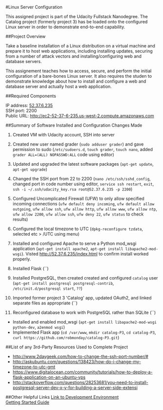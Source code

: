 #Linux Server Configuration 

This assigned project is part of the Udacity Fullstack Nanodegree.  The Catalog project (formerly project 3) has be loaded onto the configured Linux server in order to demonstrate end-to-end capability.

##Project Overview

Take a baseline installation of a Linux distribution on a virtual machine and prepare it to host web applications, including installing updates, securing from a number of attack vectors and installing/configuring web and database servers.

This assignement teaches how to access, secure, and perform the initial configuration of a bare-bones Linux server. It also requires the studen to demonstrate knowledge about how to install and configure a web and database server and actually host a web application.

##Required Components

IP address: <a href="http://52.37.6.235" target="_blank">52.37.6.235</a><br>
SSH port: 2200<br>
Public URL: <a href="http://ec2-52-37-6-235.us-west-2.compute.amazonaws.com" target="_blank">http://ec2-52-37-6-235.us-west-2.compute.amazonaws.com</a><br>

##Summary of Software Installed and Configuration Changes Made

1. Created VM with Udacity account, SSH into server

1. Created new user named grader (`sudo adduser grader`) and gave permission to sudo (`/etc/sudoers.d`, `touch grader`, `touch nano`, added `grader ALL=(ALL) NOPASSWD:ALL` code using editor)

1. Updated and upgraded the latest software packages (`apt-get update`, `apt-get upgrade`)

1. Changed the SSH port from 22 to 2200 (`nano /etc/ssh/sshd_config`, changed port in code number using editor, `service ssh restart`, `exit`, `ssh -i ~/.ssh/udacity_key.rsa root@52.37.6.235 -p 2200`)

1. Configured Uncomplicated Firewall (UFW) to only allow specified incoming connections (`ufw default deny incoming`, `ufw default allow outgoing`, `ufw allow ssh`, `ufw allow http`, `ufw allow www`, `ufw allow ntp`, `ufw allow 2200`, `ufw allow ssh`, `ufw deny 22`, `ufw status` to check results)

1. Configured the local timezone to UTC (`dpkg-reconfigure tzdata`, selected etc > /UTC using menu)

1. Installed and configured Apache to serve a Python mod_wsgi application (`apt-get install apache2`, `apt-get install libapache2-mod-wsgi`).  Visted http://52.37.6.235/index.html to confirm install worked properly.

1. Installed Flask (``)

1. Installed PostgreSQL, then created created and configured `catalog` user (`apt-get install postgresql postgresql-contrib`, `/etc/init.d/postgresql start`, `??`)

1.  Imported former project 3 'Catalog' app, updated OAuth2, and linked separate files as appropriate (``)

1.  Reconfigured database to work with PostgreSQL rather than SQLite (``)

- Installed and enabled mod_wsgi (`apt-get install libapache2-mod-wsgi python-dev`, `a2enmod wsgi`)
- Implemented Flask app (`cd /var/www`, `mkdir catalog-P3`, `cd catalog-P3`, `curl https://github.com/robmonday/catalog-P3.git`)

##List of any 3rd-Party Resources Used to Complete Project
- http://www.2daygeek.com/how-to-change-the-ssh-port-number/#
- http://askubuntu.com/questions/138423/how-do-i-change-my-timezone-to-utc-gmt
- https://www.digitalocean.com/community/tutorials/how-to-deploy-a-flask-application-on-an-ubuntu-vps
- http://stackoverflow.com/questions/28253681/you-need-to-install-postgresql-server-dev-x-y-for-building-a-server-side-extensi

##Other Helpful Links
<a href="https://www.udacity.com/account#!/development_environment" target="_blank">Link to Development Environment</a>
<br>
<a href="https://docs.google.com/document/d/1J0gpbuSlcFa2IQScrTIqI6o3dice-9T7v8EDNjJDfUI/pub?embedded=true" target="_blank">Getting Started Guide</a>
